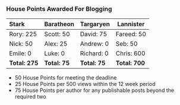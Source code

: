 ### House Points Awarded For Blogging
| Stark | Baratheon | Targaryen | Lannister |
| :--- | :----- | :---------------- | ------------- |
| Rory: 225 | Scott: 50 | David: 75 | Fareed: 50 |
| Nick: 50 | Alex: 25 | Andrew: 0 | Seb: 50 |
| Emile: 0 | Luke: 0 | Richard: 0 | Chris: 600 |
| **Total: 275** | **Total: 75** | **Total: 75** | **Total: 700** |

- 50 House Points for meeting the deadline
- 25 House Points per 500 views within the 12 week period
- 75 House Points per author for any publishable posts beyond the required two
